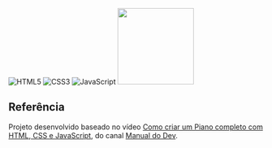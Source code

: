 ![HTML5](https://img.shields.io/badge/html5-%23E34F26.svg?style=for-the-badge&logo=html5&logoColor=white)
![CSS3](https://img.shields.io/badge/css3-%231572B6.svg?style=for-the-badge&logo=css3&logoColor=white)
![JavaScript](https://img.shields.io/badge/javascript-%23323330.svg?style=for-the-badge&logo=javascript&logoColor=%23F7DF1E)
<img src="https://www.assespro-rs.org.br/wp-content/uploads/logo_azul.png" height=150px/>

## Referência

Projeto desenvolvido baseado no vídeo [Como criar um Piano completo com HTML, CSS e JavaScript](https://www.youtube.com/watch?v=nHDEgRYVbqQ), do canal [Manual do Dev](https://www.youtube.com/@ManualdoDev).

